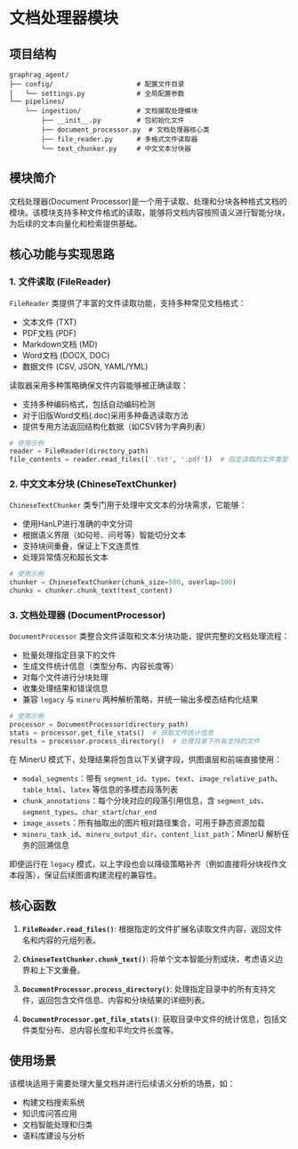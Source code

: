 # 文档处理器模块

## 项目结构
```
graphrag_agent/
├── config/                     # 配置文件目录
│   └── settings.py             # 全局配置参数
└── pipelines/
    └── ingestion/              # 文档摄取处理模块
        ├── __init__.py         # 包初始化文件
        ├── document_processor.py  # 文档处理器核心类
        ├── file_reader.py      # 多格式文件读取器
        └── text_chunker.py     # 中文文本分块器
```

## 模块简介

文档处理器(Document Processor)是一个用于读取、处理和分块各种格式文档的模块。该模块支持多种文件格式的读取，能够将文档内容按照语义进行智能分块，为后续的文本向量化和检索提供基础。

## 核心功能与实现思路

### 1. 文件读取 (FileReader)

`FileReader` 类提供了丰富的文件读取功能，支持多种常见文档格式：

- 文本文件 (TXT)
- PDF文档 (PDF)
- Markdown文档 (MD)
- Word文档 (DOCX, DOC)
- 数据文件 (CSV, JSON, YAML/YML)

读取器采用多种策略确保文件内容能够被正确读取：
- 支持多种编码格式，包括自动编码检测
- 对于旧版Word文档(.doc)采用多种备选读取方法
- 提供专用方法返回结构化数据（如CSV转为字典列表）

```python
# 使用示例
reader = FileReader(directory_path)
file_contents = reader.read_files(['.txt', '.pdf'])  # 指定读取的文件类型
```

### 2. 中文文本分块 (ChineseTextChunker)

`ChineseTextChunker` 类专门用于处理中文文本的分块需求，它能够：

- 使用HanLP进行准确的中文分词
- 根据语义界限（如句号、问号等）智能切分文本
- 支持块间重叠，保证上下文连贯性
- 处理异常情况和超长文本

```python
# 使用示例
chunker = ChineseTextChunker(chunk_size=500, overlap=100)
chunks = chunker.chunk_text(text_content)
```

### 3. 文档处理器 (DocumentProcessor)

`DocumentProcessor` 类整合文件读取和文本分块功能，提供完整的文档处理流程：

- 批量处理指定目录下的文件
- 生成文件统计信息（类型分布、内容长度等）
- 对每个文件进行分块处理
- 收集处理结果和错误信息
- 兼容 `legacy` 与 `mineru` 两种解析策略，并统一输出多模态结构化结果

```python
# 使用示例
processor = DocumentProcessor(directory_path)
stats = processor.get_file_stats()  # 获取文件统计信息
results = processor.process_directory()  # 处理目录下所有支持的文件
```

在 MinerU 模式下，处理结果将包含以下关键字段，供图谱层和前端直接使用：

- `modal_segments`：带有 `segment_id`、`type`、`text`、`image_relative_path`、`table_html`、`latex` 等信息的多模态段落列表
- `chunk_annotations`：每个分块对应的段落引用信息，含 `segment_ids`、`segment_types`、`char_start`/`char_end`
- `image_assets`：所有抽取出的图片相对路径集合，可用于静态资源加载
- `mineru_task_id`、`mineru_output_dir`、`content_list_path`：MinerU 解析任务的回溯信息

即便运行在 `legacy` 模式，以上字段也会以降级策略补齐（例如直接将分块视作文本段落），保证后续图谱构建流程的兼容性。

## 核心函数

1. **`FileReader.read_files()`**: 根据指定的文件扩展名读取文件内容，返回文件名和内容的元组列表。

2. **`ChineseTextChunker.chunk_text()`**: 将单个文本智能分割成块，考虑语义边界和上下文重叠。

3. **`DocumentProcessor.process_directory()`**: 处理指定目录中的所有支持文件，返回包含文件信息、内容和分块结果的详细列表。

4. **`DocumentProcessor.get_file_stats()`**: 获取目录中文件的统计信息，包括文件类型分布、总内容长度和平均文件长度等。

## 使用场景

该模块适用于需要处理大量文档并进行后续语义分析的场景，如：

- 构建文档搜索系统
- 知识库问答应用
- 文档智能处理和归类
- 语料库建设与分析
